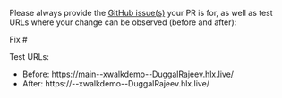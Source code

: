 Please always provide the [GitHub issue(s)](../issues) your PR is for, as well as test URLs where your change can be observed (before and after):

Fix #<gh-issue-id>

Test URLs:
- Before: https://main--xwalkdemo--DuggalRajeev.hlx.live/
- After: https://<branch>--xwalkdemo--DuggalRajeev.hlx.live/
